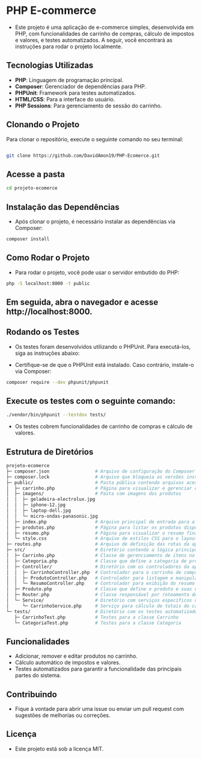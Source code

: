 # PHP E-commerce

- Este projeto é uma aplicação de e-commerce simples, desenvolvida em PHP, com funcionalidades de carrinho de compras, cálculo de impostos e valores, e testes automatizados. A seguir, você encontrará as instruções para rodar o projeto localmente.

## Tecnologias Utilizadas

- **PHP**: Linguagem de programação principal.
- **Composer**: Gerenciador de dependências para PHP.
- **PHPUnit**: Framework para testes automatizados.
- **HTML/CSS**: Para a interface do usuário.
- **PHP Sessions**: Para gerenciamento de sessão do carrinho.

## Clonando o Projeto
Para clonar o repositório, execute o seguinte comando no seu terminal:

```bash

git clone https://github.com/DavidAmon19/PHP-Ecomerce.git

```

## Acesse a pasta

```bash
cd projeto-ecomerce

```


## Instalação das Dependências
- Após clonar o projeto, é necessário instalar as dependências via Composer:

``` bash
composer install

```

## Como Rodar o Projeto

- Para rodar o projeto, você pode usar o servidor embutido do PHP:

```bash
php -S localhost:8000 -t public

```

## Em seguida, abra o navegador e acesse http://localhost:8000.

## Rodando os Testes
- Os testes foram desenvolvidos utilizando o PHPUnit. Para executá-los, siga as instruções abaixo:

- Certifique-se de que o PHPUnit está instalado. Caso contrário, instale-o via Composer:

```bash
composer require --dev phpunit/phpunit

```

## Execute os testes com o seguinte comando:

```bash
./vendor/bin/phpunit --testdox tests/

```

- Os testes cobrem funcionalidades de carrinho de compras e cálculo de valores.

## Estrutura de Diretórios

```bash
projeto-ecomerce
├─ composer.json                 # Arquivo de configuração do Composer com dependências do projeto
├─ composer.lock                 # Arquivo que bloqueia as versões instaladas das dependências
├─ public/                       # Pasta pública contendo arquivos acessíveis via URL
│  ├─ carrinho.php               # Página para visualizar e gerenciar o carrinho de compras
│  ├─ imagens/                   # Pasta com imagens dos produtos
│  │  ├─ geladeira-electrolux.jpg
│  │  ├─ iphone-12.jpg
│  │  ├─ laptop-dell.jpg
│  │  └─ micro-ondas-panasonic.jpg
│  ├─ index.php                  # Arquivo principal de entrada para a aplicação
│  ├─ produtos.php               # Página para listar os produtos disponíveis para compra
│  ├─ resumo.php                 # Página para visualizar o resumo final do pedido
│  └─ style.css                  # Arquivo de estilos CSS para o layout da aplicação
├─ routes.php                    # Arquivo de definição das rotas da aplicação
├─ src/                          # Diretório contendo a lógica principal do projeto
│  ├─ Carrinho.php               # Classe de gerenciamento de itens no carrinho de compras
│  ├─ Categoria.php              # Classe que define a categoria de produtos e seu imposto
│  ├─ Controller/                # Diretório com os controladores da aplicação
│  │  ├─ CarrinhoController.php  # Controlador para o carrinho de compras
│  │  ├─ ProdutoController.php   # Controlador para listagem e manipulação de produtos
│  │  └─ ResumoController.php    # Controlador para exibição do resumo do pedido
│  ├─ Produto.php                # Classe que define o produto e suas características
│  ├─ Router.php                 # Classe responsável por roteamento de URLs e redirecionamento
│  └─ Service/                   # Diretório com serviços específicos do projeto
│     └─ CarrinhoService.php     # Serviço para cálculo de totais do carrinho
└─ tests/                        # Diretório com os testes automatizados
   ├─ CarrinhoTest.php           # Testes para a classe Carrinho
   └─ CategoriaTest.php          # Testes para a classe Categoria

```

## Funcionalidades
- Adicionar, remover e editar produtos no carrinho.
- Cálculo automático de impostos e valores.
- Testes automatizados para garantir a funcionalidade das principais partes do sistema.

## Contribuindo
- Fique à vontade para abrir uma issue ou enviar um pull request com sugestões de melhorias ou correções.

## Licença
- Este projeto está sob a licença MIT.
